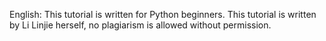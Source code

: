 English:
  This tutorial is written for Python beginners.
  This tutorial is written by Li Linjie herself, no plagiarism is allowed without permission.
